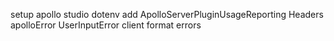 setup apollo studio
dotenv
add ApolloServerPluginUsageReporting
Headers
apolloError
UserInputError
client format errors